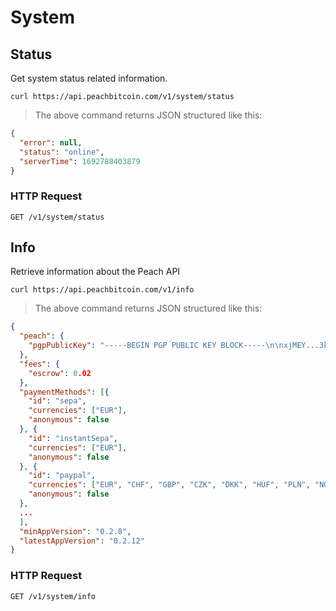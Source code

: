 # System
## Status
Get system status related information.

```shell
curl https://api.peachbitcoin.com/v1/system/status
```

> The above command returns JSON structured like this:

```json
{
  "error": null,
  "status": "online",
  "serverTime": 1692788403879
}
```

### HTTP Request
`GET /v1/system/status`

## Info
Retrieve information about the Peach API

```shell
curl https://api.peachbitcoin.com/v1/info
```

> The above command returns JSON structured like this:

```json
{
  "peach": {
    "pgpPublicKey": "-----BEGIN PGP PUBLIC KEY BLOCK-----\n\nxjMEY...3kzT\n-----END PGP PUBLIC KEY BLOCK-----\n"
  },
  "fees": {
    "escrow": 0.02
  },
  "paymentMethods": [{
    "id": "sepa",
    "currencies": ["EUR"],
    "anonymous": false
  }, {
    "id": "instantSepa",
    "currencies": ["EUR"],
    "anonymous": false
  }, {
    "id": "paypal",
    "currencies": ["EUR", "CHF", "GBP", "CZK", "DKK", "HUF", "PLN", "NOK", "SEK"],
    "anonymous": false
  }, 
  ...
  ],
  "minAppVersion": "0.2.8",
  "latestAppVersion": "0.2.12"
}
```

### HTTP Request
`GET /v1/system/info`

